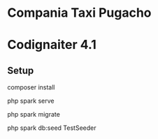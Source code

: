 # Compania Taxi Pugacho
# Codignaiter 4.1
## Setup

composer install

php spark serve

php spark migrate

php spark db:seed TestSeeder

